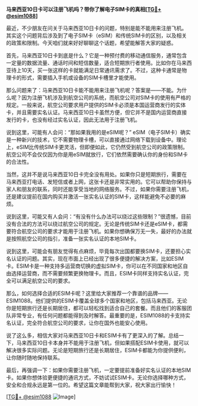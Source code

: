 **马来西亚10日卡可以注册飞机吗？带你了解电子SIM卡的真相[[TG💪+ @esim1088](https://t.me/s/esim1088)]**

最近，不少朋友在问关于马来西亚10日卡的问题，特别是能不能用来注册飞机。其实这个问题背后涉及到了电子SIM卡（eSIM）和传统SIM卡的区别，以及相关的政策和限制。今天咱们就来好好聊聊这个话题，希望能解答大家的疑惑。

首先，马来西亚10日卡到底是什么？它是一种预付费的移动通信服务，通常包含一定量的数据流量、通话时间和短信数量，适合短期旅行者使用。比如你在马来西亚待上10天，买一张这样的卡就能满足日常通讯需求了。不过，这种卡通常是物理卡的形式，需要插入手机或设备的SIM卡槽里才能使用。

那么问题来了：马来西亚10日卡能不能用来注册飞机呢？答案是——不能。为什么呢？因为注册飞机涉及到航空公司的系统，而航空公司对SIM卡的使用有严格的规定。一般来说，航空公司要求用户提供的SIM卡必须是本国运营商发行的实体卡，并且需要实名认证。马来西亚10日卡虽然方便，但它并不是国内运营商直接发行的卡，也没有经过实名认证，因此无法用于注册飞机。

说到这里，可能有人会问：“那如果我用的是eSIM呢？” eSIM（电子SIM卡）确实是一种新兴的技术，它不需要物理卡槽，可以直接通过网络下载到设备中。理论上，eSIM比传统SIM卡更灵活，但即便如此，它仍然受到航空公司的政策限制。航空公司不会仅仅因为你是用eSIM就放行，它们依然需要确认你的身份和SIM卡的合法性。

当然，这并不是说马来西亚10日卡完全没有用处。如果你只是短期旅行，需要在马来西亚打电话、发短信或者上网，这张卡还是非常实用的。它可以帮助你保持与家人和朋友的联系，同时还能享受当地的网络服务。不过，如果你需要注册飞机，还是建议提前在国内购买并激活一张实名认证的SIM卡，这样能避免不必要的麻烦。

说到这里，可能又有人会问：“有没有什么办法可以绕过这些限制？”很遗憾，目前没有合法的方法可以绕过航空公司的规定。无论是传统SIM卡还是eSIM卡，都需要符合航空公司的要求才能用于注册飞机。如果你想确保万无一失，最好的办法就是按照航空公司的指引，准备一张实名认证的本地SIM卡。

说到这里，可能会有朋友觉得有点麻烦，毕竟每次出国都要换SIM卡，还要担心实名认证的问题。其实，现在市面上已经出现了很多便捷的解决方案，比如ESIM卡。ESIM卡是一种支持多运营商切换的虚拟SIM卡，你可以在不同国家和地区自由选择运营商，而不需要频繁更换物理卡。而且，ESIM卡同样支持实名认证，完全可以满足航空公司的要求。

那么，如何选择合适的ESIM卡呢？这里给大家推荐一个靠谱的品牌——ESIM1088。他们提供的ESIM卡覆盖全球多个国家和地区，包括马来西亚。无论你是短期旅行还是长期居住，都可以轻松找到适合自己的套餐。而且他们的客服团队非常专业，有任何问题都能得到及时解答。最重要的是，ESIM1088的卡支持实名认证，完全符合航空公司的要求，让你在国外也能安心使用。

说了这么多，相信大家对马来西亚10日卡和ESIM卡有了更深入的了解。总结一下，马来西亚10日卡本身并不能用于注册飞机，但如果搭配ESIM卡使用，就可以解决很多实际问题。无论是短期旅行还是长期居住，ESIM卡都能为你提供便利，让你随时随地保持联系。

最后，再强调一下：如果你需要注册飞机，一定要提前准备好实名认证的本地SIM卡。如果你想体验更便捷的通讯方式，不妨试试ESIM卡。无论你选择哪种方式，安全和合规永远是第一位的。希望这篇文章能帮到大家，祝大家出行愉快！

[[TG💪+ @esim1088](https://t.me/s/esim1088) ![Image](https://i.postimg.cc/4NQfJmqS/Snipaste-2025-05-13-00-14-12.png)]